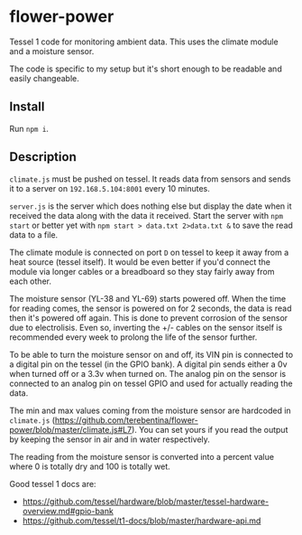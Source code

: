# flower-power
Tessel 1 code for monitoring ambient data. This uses the climate module and a moisture sensor.

The code is specific to my setup but it's short enough to be readable and easily changeable.

## Install

Run `npm i`.

## Description

`climate.js` must be pushed on tessel. It reads data from sensors and sends it to a server on `192.168.5.104:8001` every 10 minutes.

`server.js` is the server which does nothing else but display the date when it received the data along with the data it received. Start the server with `npm start` or better yet with `npm start > data.txt 2>data.txt &` to save the read data to a file.

The climate module is connected on port `D` on tessel to keep it away from a heat source (tessel itself). It would be even better if you'd connect the module via longer cables or a breadboard so they stay fairly away from each other.

The moisture sensor (YL-38 and YL-69) starts powered off. When the time for reading comes, the sensor is powered on for 2 seconds, the data is read then it's powered off again. This is done to prevent corrosion of the sensor due to electrolisis. Even so, inverting the +/- cables on the sensor itself is recommended every week to prolong the life of the sensor further.

To be able to turn the moisture sensor on and off, its VIN pin is connected to a digital pin on the tessel (in the GPIO bank). A digital pin sends either a 0v when turned off or a 3.3v when turned on. 
The analog pin on the sensor is connected to an analog pin on tessel GPIO and used for actually reading the data.

The min and max values coming from the moisture sensor are hardcoded in `climate.js` (https://github.com/terebentina/flower-power/blob/master/climate.js#L7). You can set yours if you read the output by keeping the sensor in air and in water respectively.

The reading from the moisture sensor is converted into a percent value where 0 is totally dry and 100 is totally wet.

Good tessel 1 docs are:

- https://github.com/tessel/hardware/blob/master/tessel-hardware-overview.md#gpio-bank
- https://github.com/tessel/t1-docs/blob/master/hardware-api.md
